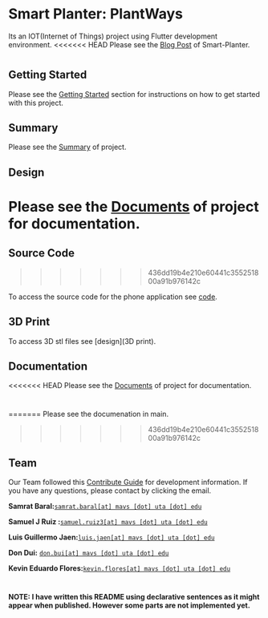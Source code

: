 # Smart Planter: PlantWays

Its an IOT(Internet of Things) project using Flutter development environment.
<<<<<<< HEAD
Please see the [Blog Post](https://blog.uta.edu/cseseniordesign/2023/04/17/smart-planter/) of Smart-Planter.
#
## Getting Started

Please see the [Getting Started](/src/plantsways_app/README.md) section for instructions on how to get started with this project.

## Summary

Please see the [Summary](/doc/summary/summary.md) of project.

## Design
Please see the [Documents](/doc/design/3D%20print/) of project for documentation.
=======

## Source Code
>>>>>>> 436dd19b4e210e60441c355251800a91b976142c

To access the source code for the phone application see [code](src/Plantways-Application_client_20230317025249/lib).
## 3D Print 
To access 3D stl files see [design](3D print).
## Documentation

<<<<<<< HEAD
Please see the [Documents](/doc/documents/overleaf.md) of project for documentation.
#
=======
Please see the documenation in main.

>>>>>>> 436dd19b4e210e60441c355251800a91b976142c
## Team

Our Team followed this [Contribute Guide](/CONTRIBUTE) for development information. If you have any questions, please contact by clicking the email.

**Samrat Baral:**[`samrat.baral[at] mavs [dot] uta [dot] edu`](mailto:samrat.baral@mavs.uta.edu)

**Samuel J Ruiz :**[`samuel.ruiz3[at] mavs [dot] uta [dot] edu`](mailto:samuel.ruiz3@mavs.uta.edu)

**Luis Guillermo Jaen:**[`luis.jaen[at] mavs [dot] uta [dot] edu`](mailto:luis.jaen@mavs.uta.edu)

**Don Dui:** [`don.bui[at] mavs [dot] uta [dot] edu`](mailto:don.bui@mavs.uta.edu)

**Kevin Eduardo Flores:**[`kevin.flores[at] mavs [dot] uta [dot] edu`](mailto:kevin.flores@mavs.uta.edu)

#
**NOTE: I have written this README using declarative sentences as it might appear when published. However some parts are not implemented yet.**
#
